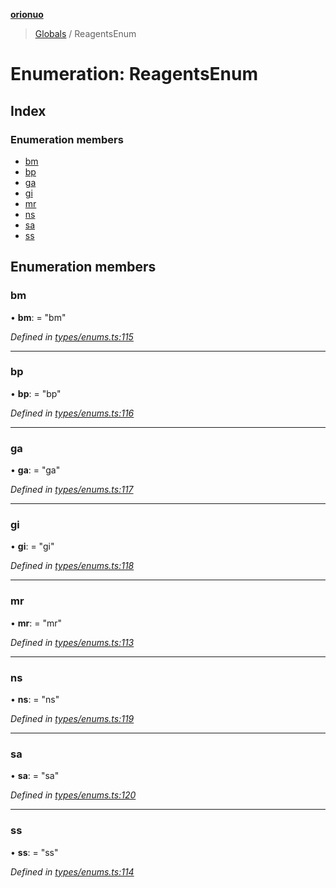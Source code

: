 **[orionuo](../README.md)**

> [Globals](../globals.md) / ReagentsEnum

# Enumeration: ReagentsEnum

## Index

### Enumeration members

* [bm](reagentsenum.md#bm)
* [bp](reagentsenum.md#bp)
* [ga](reagentsenum.md#ga)
* [gi](reagentsenum.md#gi)
* [mr](reagentsenum.md#mr)
* [ns](reagentsenum.md#ns)
* [sa](reagentsenum.md#sa)
* [ss](reagentsenum.md#ss)

## Enumeration members

### bm

•  **bm**:  = "bm"

*Defined in [types/enums.ts:115](https://github.com/msviha/orionuo/blob/ff1a9e9/src/types/enums.ts#L115)*

___

### bp

•  **bp**:  = "bp"

*Defined in [types/enums.ts:116](https://github.com/msviha/orionuo/blob/ff1a9e9/src/types/enums.ts#L116)*

___

### ga

•  **ga**:  = "ga"

*Defined in [types/enums.ts:117](https://github.com/msviha/orionuo/blob/ff1a9e9/src/types/enums.ts#L117)*

___

### gi

•  **gi**:  = "gi"

*Defined in [types/enums.ts:118](https://github.com/msviha/orionuo/blob/ff1a9e9/src/types/enums.ts#L118)*

___

### mr

•  **mr**:  = "mr"

*Defined in [types/enums.ts:113](https://github.com/msviha/orionuo/blob/ff1a9e9/src/types/enums.ts#L113)*

___

### ns

•  **ns**:  = "ns"

*Defined in [types/enums.ts:119](https://github.com/msviha/orionuo/blob/ff1a9e9/src/types/enums.ts#L119)*

___

### sa

•  **sa**:  = "sa"

*Defined in [types/enums.ts:120](https://github.com/msviha/orionuo/blob/ff1a9e9/src/types/enums.ts#L120)*

___

### ss

•  **ss**:  = "ss"

*Defined in [types/enums.ts:114](https://github.com/msviha/orionuo/blob/ff1a9e9/src/types/enums.ts#L114)*
